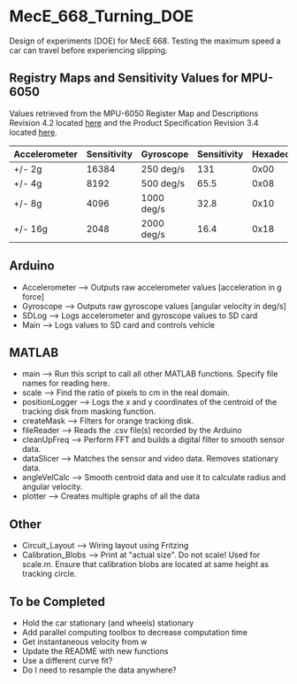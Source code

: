 # MecE_668_Turning_DOE

Design of experiments (DOE) for MecE 668. Testing the maximum speed a car can travel before experiencing slipping.

## Registry Maps and Sensitivity Values for MPU-6050

Values retrieved from the MPU-6050 Register Map and Descriptions Revision 4.2 located [here](https://www.invensense.com/wp-content/uploads/2015/02/MPU-6000-Register-Map1.pdf) and the Product Specification Revision 3.4 located [here](https://www.invensense.com/wp-content/uploads/2015/02/MPU-6000-Datasheet1.pdf).

| Accelerometer | Sensitivity   | Gyroscope     | Sensitivity   | Hexadecimal   |  Binary       |
| ------------- | ------------- | ------------- | ------------- | ------------- | ------------- |
| +/- 2g	      | 16384	        | 250 deg/s     | 131           | 0x00	        | 00000000      |
| +/- 4g	      | 8192 	        | 500 deg/s     | 65.5          | 0x08	        | 00001000      |
| +/- 8g        | 4096	        | 1000 deg/s    | 32.8          | 0x10	        | 00010000      |
| +/- 16g	      | 2048	        | 2000 deg/s    | 16.4          | 0x18	        | 00011000      |

## Arduino

* Accelerometer --> Outputs raw accelerometer values [acceleration in g force]
* Gyroscope --> Outputs raw gyroscope values [angular velocity in deg/s]
* SDLog --> Logs accelerometer and gyroscope values to SD card
* Main --> Logs values to SD card and controls vehicle

## MATLAB

* main --> Run this script to call all other MATLAB functions. Specify file names for reading here.
* scale --> Find the ratio of pixels to cm in the real domain.
* positionLogger --> Logs the x and y coordinates of the centroid of the tracking disk from masking function.
* createMask --> Filters for orange tracking disk.
* fileReader --> Reads the .csv file(s) recorded by the Arduino
* cleanUpFreq --> Perform FFT and builds a digital filter to smooth sensor data.
* dataSlicer --> Matches the sensor and video data. Removes stationary data.
* angleVelCalc --> Smooth centroid data and use it to calculate radius and angular velocity.
* plotter --> Creates multiple graphs of all the data

## Other

* Circuit_Layout --> Wiring layout using Fritzing
* Calibration_Blobs --> Print at "actual size". Do not scale! Used for scale.m. Ensure that calibration blobs are located at same height as tracking circle.

## To be Completed
* Hold the car stationary (and wheels) stationary
* Add parallel computing toolbox to decrease computation time
* Get instantaneous velocity from w
* Update the README with new functions
* Use a different curve fit?
* Do I need to resample the data anywhere?
